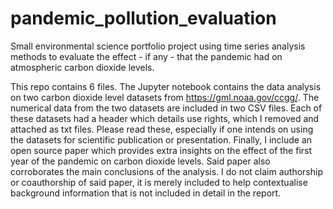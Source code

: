 # pandemic_pollution_evaluation
Small environmental science portfolio project using time series analysis methods to evaluate the effect - if any - that the pandemic had on atmospheric carbon dioxide levels.

This repo contains 6 files. The Jupyter notebook contains the data analysis on two carbon dioxide level datasets from https://gml.noaa.gov/ccgg/. The numerical data from the two datasets are included in two CSV files. Each of these datasets had a header which details use rights, which I removed and attached as txt files. Please read these, especially if one intends on using the datasets for scientific publication or presentation. Finally, I include an open source paper which provides extra insights on the effect of the first year of the pandemic on carbon dioxide levels. Said paper also corroborates the main conclusions of the analysis. I do not claim authorship or coauthorship of said paper, it is merely included to help contextualise background information that is not included in detail in the report.
